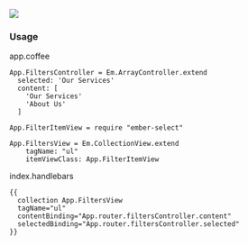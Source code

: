 
  ![](https://dl.dropbox.com/u/30162278/ember-select.png)

### Usage

app.coffee

```
App.FiltersController = Em.ArrayController.extend
  selected: 'Our Services'
  content: [
    'Our Services'
    'About Us'
  ]

App.FilterItemView = require "ember-select"

App.FiltersView = Em.CollectionView.extend
    tagName: "ul"
    itemViewClass: App.FilterItemView

```

index.handlebars

```
{{
  collection App.FiltersView
  tagName="ul"
  contentBinding="App.router.filtersController.content"
  selectedBinding="App.router.filtersController.selected"
}}
```

